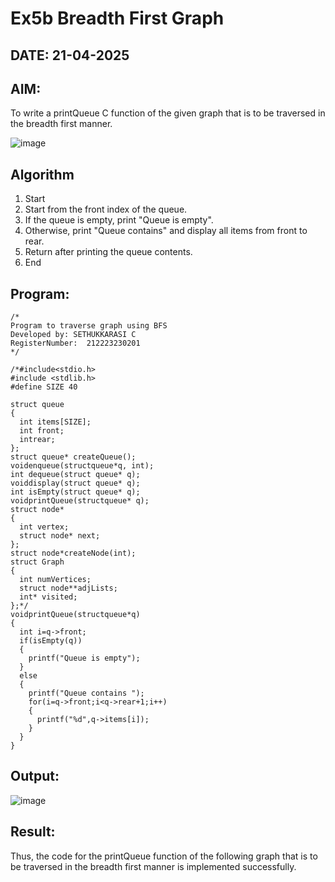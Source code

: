 # Ex5b Breadth First Graph
## DATE: 21-04-2025
## AIM:
To write a printQueue C function of the given graph that is to be traversed in the breadth first manner.

![image](https://github.com/user-attachments/assets/f483f48c-6af0-4027-a993-01c108a50933)


## Algorithm
1.	Start
2.	Start from the front index of the queue.
3.	If the queue is empty, print "Queue is empty".
4.	Otherwise, print "Queue contains" and display all items from front to rear.
5.	Return after printing the queue contents.
6.	End

## Program:
```
/*
Program to traverse graph using BFS
Developed by: SETHUKKARASI C
RegisterNumber:  212223230201
*/
```

```
/*#include<stdio.h>
#include <stdlib.h>
#define SIZE 40

struct queue
{
  int items[SIZE];
  int front;
  intrear;
};
struct queue* createQueue();
voidenqueue(structqueue*q, int);
int dequeue(struct queue* q);
voiddisplay(struct queue* q);
int isEmpty(struct queue* q);
voidprintQueue(structqueue* q);
struct node*
{
  int vertex;
  struct node* next;
};
struct node*createNode(int);
struct Graph
{
  int numVertices;
  struct node**adjLists;
  int* visited;
};*/
voidprintQueue(structqueue*q)
{
  int i=q->front;
  if(isEmpty(q))
  {
    printf("Queue is empty");
  }
  else
  {
    printf("Queue contains ");
    for(i=q->front;i<q->rear+1;i++)
    {
      printf("%d",q->items[i]);
    }
  }
}

```

## Output:

![image](https://github.com/user-attachments/assets/329f0d30-3fd6-44b8-bb79-f941ac2638f4)


## Result:
Thus, the code for the printQueue function of the following graph that is to be traversed in the breadth first manner is implemented successfully.
